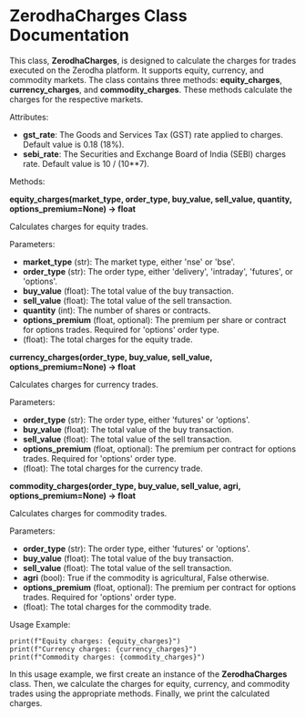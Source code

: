 # ZerodhaCharges Class Documentation

This class, **ZerodhaCharges**, is designed to calculate the charges for trades executed on the Zerodha platform. It supports equity, currency, and commodity markets. The class contains three methods: **equity_charges**, **currency_charges**, and **commodity_charges**. These methods calculate the charges for the respective markets.

Attributes:

- **gst_rate**: The Goods and Services Tax (GST) rate applied to charges. Default value is 0.18 (18%).
- **sebi_rate**: The Securities and Exchange Board of India (SEBI) charges rate. Default value is 10 / (10\*\*7).

Methods:

**equity_charges(market_type, order_type, buy_value, sell_value, quantity, options_premium=None) -> float**

Calculates charges for equity trades.

Parameters:

- **market_type** (str): The market type, either 'nse' or 'bse'.
- **order_type** (str): The order type, either 'delivery', 'intraday', 'futures', or 'options'.
- **buy_value** (float): The total value of the buy transaction.
- **sell_value** (float): The total value of the sell transaction.
- **quantity** (int): The number of shares or contracts.
- **options_premium** (float, optional): The premium per share or contract for options trades. Required for 'options' order type.
- (float): The total charges for the equity trade.

**currency_charges(order_type, buy_value, sell_value, options_premium=None) -> float**

Calculates charges for currency trades.

Parameters:

- **order_type** (str): The order type, either 'futures' or 'options'.
- **buy_value** (float): The total value of the buy transaction.
- **sell_value** (float): The total value of the sell transaction.
- **options_premium** (float, optional): The premium per contract for options trades. Required for 'options' order type.
- (float): The total charges for the currency trade.

**commodity_charges(order_type, buy_value, sell_value, agri, options_premium=None) -> float**

Calculates charges for commodity trades.

Parameters:

- **order_type** (str): The order type, either 'futures' or 'options'.
- **buy_value** (float): The total value of the buy transaction.
- **sell_value** (float): The total value of the sell transaction.
- **agri** (bool): True if the commodity is agricultural, False otherwise.
- **options_premium** (float, optional): The premium per contract for options trades. Required for 'options' order type.
- (float): The total charges for the commodity trade.

Usage Example:

```
print(f"Equity charges: {equity_charges}")
print(f"Currency charges: {currency_charges}")
print(f"Commodity charges: {commodity_charges}")
```

In this usage example, we first create an instance of the **ZerodhaCharges** class. Then, we calculate the charges for equity, currency, and commodity trades using the appropriate methods. Finally, we print the calculated charges.
